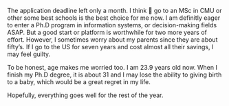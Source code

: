 The application deadline left only a month. I think 🤔 go to an MSc in CMU or other some best schools is the best choice for me now. I am definitly eager to enter a Ph.D program in information systems, or decision-making fields ASAP. But a good start or platform is worthwhile for two more years of effort. However, I sometimes worry about my parents since they are about fifty’s. If I go to the US for seven years and cost almost all their savings, I may feel guilty.

To be honest, age makes me worried too. I am 23.9 years old now. When I finish my Ph.D degree, it is about 31 and I may lose the ability to giving birth to a baby, which would be a great regret in my life.

Hopefully, everything goes well for the rest of the year.
